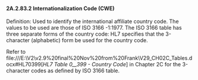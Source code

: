 #### 2A.2.83.2 Internationalization Code (CWE)

Definition: Used to identify the international affiliate country code. The values to be used are those of ISO 3166 -1:1977. The ISO 3166 table has three separate forms of the country code: HL7 specifies that the 3-character (alphabetic) form be used for the country code.

Refer to file:///E:\V2\v2.9%20final%20Nov%20from%20Frank\V29_CH02C_Tables.docx#HL70399[_HL7 Table 0__399 - Country Code_] in Chapter 2C for the 3-character codes as defined by ISO 3166 table.
